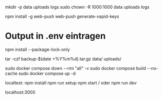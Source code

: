 mkdir -p data uploads logs
sudo chown -R 1000:1000 data uploads logs

npm install -g web-push
web-push generate-vapid-keys
# Output in .env eintragen

npm install --package-lock-only

tar -czf backup-$(date +%Y%m%d).tar.gz data/ uploads/

sudo docker compose down --rmi "all" -v
sudo docker compose build --no-cache
sudo docker compose up -d

localtest:
npm install
npm run setup
npm start
/ oder npm run dev

localhost:3000